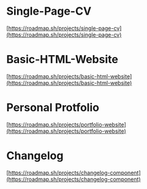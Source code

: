 # Single-Page-CV
[https://roadmap.sh/projects/single-page-cv](https://roadmap.sh/projects/single-page-cv)

# Basic-HTML-Website
[https://roadmap.sh/projects/basic-html-website](https://roadmap.sh/projects/basic-html-website)

# Personal Protfolio

[https://roadmap.sh/projects/portfolio-website](https://roadmap.sh/projects/portfolio-website)

# Changelog

[https://roadmap.sh/projects/changelog-component](https://roadmap.sh/projects/changelog-component)
